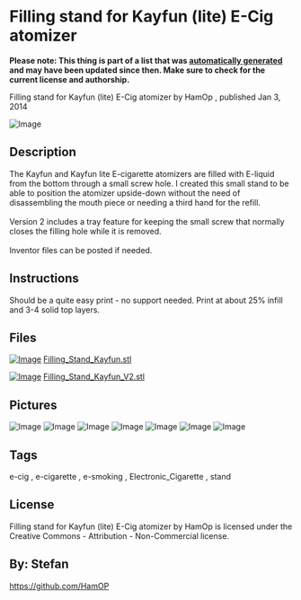 Filling stand for Kayfun (lite) E-Cig atomizer
===============
**Please note: This thing is part of a list that was [automatically generated](https://github.com/carlosgs/export-things) and may have been updated since then. Make sure to check for the current license and authorship.**  

Filling stand for Kayfun (lite) E-Cig atomizer  by HamOp , published Jan 3, 2014

![Image](img/IMG_2485_display_large.jpg)

Description
--------
The Kayfun and Kayfun lite E-cigarette atomizers are filled with E-liquid from the bottom through a small screw hole. I created this small stand to be able to position the atomizer upside-down without the need of disassembling the mouth piece or needing a third hand for the refill.  <br />
<br />
Version 2 includes a tray feature for keeping the small screw that normally closes the filling hole while it is removed.  <br />
<br />
Inventor files can be posted if needed.

Instructions
--------
Should be a quite easy print - no support needed. Print at about 25% infill and 3-4 solid top layers.

Files
--------
[![Image](img/Filling_Stand_Kayfun_preview_tinycard.jpg)](Filling_Stand_Kayfun.stl)
 [ Filling_Stand_Kayfun.stl](Filling_Stand_Kayfun.stl)  

[![Image](img/Filling_Stand_Kayfun_V2_preview_tinycard.jpg)](Filling_Stand_Kayfun_V2.stl)
 [ Filling_Stand_Kayfun_V2.stl](Filling_Stand_Kayfun_V2.stl)  



Pictures
--------
![Image](img/IMG_2385_display_large.jpg)
![Image](img/IMG_2384_display_large.jpg)
![Image](img/IMG_2388_display_large.jpg)
![Image](img/Filling_Stand_Kayfun_display_large.jpg)
![Image](img/Filling_Stand_Kayfun_V2_display_large.jpg)
![Image](img/V2_display_large.jpg)
![Image](img/V1_display_large.jpg)


Tags
--------
e-cig , e-cigarette , e-smoking , Electronic_Cigarette , stand  

  

License
--------
Filling stand for Kayfun (lite) E-Cig atomizer by HamOp is licensed under the Creative Commons - Attribution - Non-Commercial license.  



By: Stefan
--------
<https://github.com/HamOP>